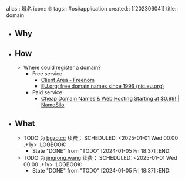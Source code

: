 alias:: 域名
icon:: 🌐
tags:: #osi/application
created:: [[20230604]]
title:: domain
- ## Why
- ## How
  - Where could register a domain?
    - Free service
      - [Client Area - Freenom](https://my.freenom.com/clientarea.php)
      - [EU.org: free domain names since 1996 (nic.eu.org)](https://nic.eu.org/)
    - Paid service
      - [Cheap Domain Names & Web Hosting Starting at $0.99! | NameSilo](https://www.namesilo.com/)
- ## What
  - TODO 为 [bgzo.cc](https://www.namesilo.com/account_domains.php) 续费；
    SCHEDULED: <2025-01-01 Wed 00:00 .+1y>
    :LOGBOOK:
    * State "DONE" from "TODO" [2024-01-05 Fri 18:37]
    :END:
  - TODO 为 [jingrong.wang](https://home.console.aliyun.com/) 续费；
    SCHEDULED: <2025-01-01 Wed 00:00 .+1y>
    :LOGBOOK:
    * State "DONE" from "TODO" [2024-01-05 Fri 18:37]
    :END: